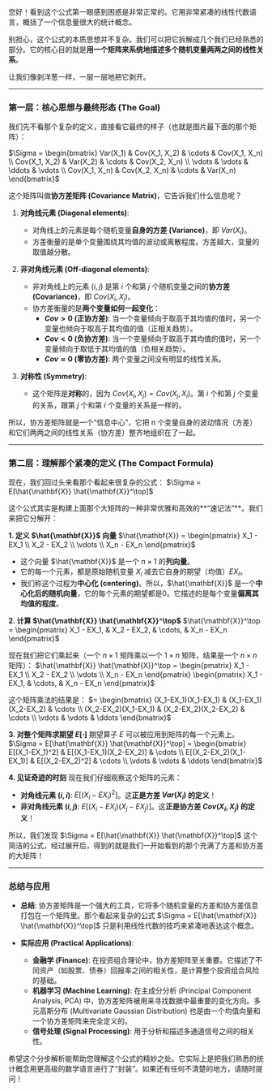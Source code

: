 您好！看到这个公式第一眼感到困惑是非常正常的。它用非常紧凑的线性代数语言，概括了一个信息量很大的统计概念。

别担心，这个公式的本质思想并不复杂。我们可以把它拆解成几个我们已经熟悉的部分。它的核心目的就是**用一个矩阵来系统地描述多个随机变量两两之间的线性关系**。

让我们像剥洋葱一样，一层一层地把它剥开。

---

### **第一层：核心思想与最终形态 (The Goal)**

我们先不看那个复杂的定义，直接看它最终的样子（也就是图片最下面的那个矩阵）：

$\Sigma = \begin{bmatrix} Var(X_1) & Cov(X_1, X_2) & \cdots & Cov(X_1, X_n) \\ Cov(X_1, X_2) & Var(X_2) & \cdots & Cov(X_2, X_n) \\ \vdots & \vdots & \ddots & \vdots \\ Cov(X_1, X_n) & Cov(X_2, X_n) & \cdots & Var(X_n) \end{bmatrix}$

这个矩阵叫做**协方差矩阵 (Covariance Matrix)**，它告诉我们什么信息呢？

1.  **对角线元素 (Diagonal elements)**:
    *   对角线上的元素是每个随机变量**自身的方差 (Variance)**，即 $Var(X_i)$。
    *   方差衡量的是单个变量围绕其均值的波动或离散程度。方差越大，变量的取值越分散。

2.  **非对角线元素 (Off-diagonal elements)**:
    *   非对角线上的元素 $(i, j)$ 是第 $i$ 个和第 $j$ 个随机变量之间的**协方差 (Covariance)**，即 $Cov(X_i, X_j)$。
    *   协方差衡量的是**两个变量如何一起变化**：
        *   **$Cov > 0$ (正协方差)**: 当一个变量倾向于取高于其均值的值时，另一个变量也倾向于取高于其均值的值（正相关趋势）。
        *   **$Cov < 0$ (负协方差)**: 当一个变量倾向于取高于其均值的值时，另一个变量倾向于取低于其均值的值（负相关趋势）。
        *   **$Cov \approx 0$ (零协方差)**: 两个变量之间没有明显的线性关系。

3.  **对称性 (Symmetry)**:
    *   这个矩阵是**对称**的，因为 $Cov(X_i, X_j) = Cov(X_j, X_i)$。第 $i$ 个和第 $j$ 个变量的关系，跟第 $j$ 个和第 $i$ 个变量的关系是一样的。

所以，协方差矩阵就是一个“信息中心”，它把 n 个变量自身的波动情况（方差）和它们两两之间的线性关系（协方差）整齐地组织在了一起。

---

### **第二层：理解那个紧凑的定义 (The Compact Formula)**

现在，我们回过头来看那个看起来很复杂的公式：
$\Sigma = E[\hat{\mathbf{X}} \hat{\mathbf{X}}^\top]$

这个公式其实是构建上面那个大矩阵的一种非常优雅和高效的**“速记法”**。我们来把它分解开：

**1. 定义 $\hat{\mathbf{X}}$ 向量**
$\hat{\mathbf{X}} = \begin{pmatrix} X_1 - EX_1 \\ X_2 - EX_2 \\ \vdots \\ X_n - EX_n \end{pmatrix}$

*   这个向量 $\hat{\mathbf{X}}$ 是一个 $n \times 1$ 的**列向量**。
*   它的每一个元素，都是原始随机变量 $X_i$ 减去它自身的期望（均值）$EX_i$。
*   我们称这个过程为**中心化 (centering)**。所以，$\hat{\mathbf{X}}$ 是一个**中心化后的随机向量**，它的每个元素的期望都是0。它描述的是每个变量**偏离其均值的程度**。

**2. 计算 $\hat{\mathbf{X}} \hat{\mathbf{X}}^\top$**
$\hat{\mathbf{X}}^\top = \begin{pmatrix} X_1 - EX_1, & X_2 - EX_2, & \cdots, & X_n - EX_n \end{pmatrix}$

现在我们把它们乘起来（一个 $n \times 1$ 矩阵乘以一个 $1 \times n$ 矩阵，结果是一个 $n \times n$ 矩阵）：
$\hat{\mathbf{X}} \hat{\mathbf{X}}^\top = \begin{pmatrix} X_1 - EX_1 \\ X_2 - EX_2 \\ \vdots \\ X_n - EX_n \end{pmatrix} \begin{pmatrix} X_1 - EX_1, & \cdots, & X_n - EX_n \end{pmatrix}$

这个矩阵乘法的结果是：
$= \begin{bmatrix} (X_1-EX_1)(X_1-EX_1) & (X_1-EX_1)(X_2-EX_2) & \cdots \\ (X_2-EX_2)(X_1-EX_1) & (X_2-EX_2)(X_2-EX_2) & \cdots \\ \vdots & \vdots & \ddots \end{bmatrix}$

**3. 对整个矩阵求期望 $E[\cdot]$**
期望算子 $E$ 可以被应用到矩阵的每一个元素上。
$\Sigma = E[\hat{\mathbf{X}} \hat{\mathbf{X}}^\top] = \begin{bmatrix} E[(X_1-EX_1)^2] & E[(X_1-EX_1)(X_2-EX_2)] & \cdots \\ E[(X_2-EX_2)(X_1-EX_1)] & E[(X_2-EX_2)^2] & \cdots \\ \vdots & \vdots & \ddots \end{bmatrix}$

**4. 见证奇迹的时刻**
现在我们仔细观察这个矩阵的元素：
*   **对角线元素 $(i, i)$**: $E[(X_i - EX_i)^2]$。这**正是方差 $Var(X_i)$ 的定义**！
*   **非对角线元素 $(i, j)$**: $E[(X_i - EX_i)(X_j - EX_j)]$。这**正是协方差 $Cov(X_i, X_j)$ 的定义**！

所以，我们发现 $\Sigma = E[\hat{\mathbf{X}} \hat{\mathbf{X}}^\top]$ 这个简洁的公式，经过展开后，得到的就是我们一开始看到的那个充满了方差和协方差的大矩阵！

---

### **总结与应用**

*   **总结**: 协方差矩阵是一个强大的工具，它将多个随机变量的方差和协方差信息打包在一个矩阵里。那个看起来复杂的公式 $\Sigma = E[\hat{\mathbf{X}} \hat{\mathbf{X}}^\top]$ 只是利用线性代数的技巧来紧凑地表达这个概念。

*   **实际应用 (Practical Applications)**:
    *   **金融学 (Finance)**: 在投资组合理论中，协方差矩阵至关重要。它描述了不同资产（如股票、债券）回报率之间的相关性，是计算整个投资组合风险的基础。
    *   **机器学习 (Machine Learning)**: 在主成分分析 (Principal Component Analysis, PCA) 中，协方差矩阵被用来寻找数据中最重要的变化方向。多元高斯分布 (Multivariate Gaussian Distribution) 也是由一个均值向量和一个协方差矩阵来完全定义的。
    *   **信号处理 (Signal Processing)**: 用于分析和描述多通道信号之间的相关性。

希望这个分步解析能帮助您理解这个公式的精妙之处。它实际上是把我们熟悉的统计概念用更高级的数学语言进行了“封装”。如果还有任何不清楚的地方，请随时提问！